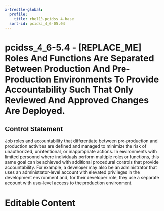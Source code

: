 ```yaml
---
x-trestle-global:
  profile:
    title: rhel10-pcidss_4-base
  sort-id: pcidss_4_6-05.04
---
```


# pcidss_4_6-5.4 - \[REPLACE_ME\] Roles And Functions Are Separated Between Production And Pre-Production Environments To Provide Accountability Such That Only Reviewed And Approved Changes Are Deployed.

## Control Statement

Job roles and accountability that differentiate between pre-production and production
activities are defined and managed to minimize the risk of unauthorized, unintentional,
or inappropriate actions. In environments with limited personnel where individuals perform
multiple roles or functions, this same goal can be achieved with additional procedural
controls that provide accountability. For example, a developer may also be an administrator
that uses an administrator-level account with elevated privileges in the development
environment and, for their developer role, they use a separate account with user-level
access to the production environment.

# Editable Content

<!-- Make additions and edits below -->
<!-- The above represents the contents of the control as received by the profile, prior to additions. -->
<!-- If the profile makes additions to the control, they will appear below. -->
<!-- The above markdown may not be edited but you may edit the content below, and/or introduce new additions to be made by the profile. -->
<!-- If there is a yaml header at the top, parameter values may be edited. Use --set-parameters to incorporate the changes during assembly. -->
<!-- The content here will then replace what is in the profile for this control, after running profile-assemble. -->
<!-- The current profile has no added parts for this control, but you may add new ones here. -->
<!-- Each addition must have a heading either of the form ## Control my_addition_name -->
<!-- or ## Part a. (where the a. refers to one of the control statement labels.) -->
<!-- "## Control" parts are new parts added after the statement part. -->
<!-- "## Part" parts are new parts added into the top-level statement part with that label. -->
<!-- Subparts may be added with nested hash levels of the form ### My Subpart Name -->
<!-- underneath the parent ## Control or ## Part being added -->
<!-- See https://oscal-compass.github.io/compliance-trestle/tutorials/ssp_profile_catalog_authoring/ssp_profile_catalog_authoring for guidance. -->
